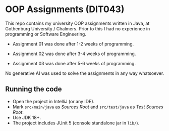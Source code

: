 # OOP Assignments (DIT043)
This repo contains my university OOP assignments written in Java, at Gothenburg University / Chalmers. 
Prior to this I had no experience in programming or Software Engineering.

- Assignment 01 was done after 1-2 weeks of programming.

- Assignment 02 was done after 3-4 weeks of programming.

- Assignment 03 was done after 5-6 weeks of programming.

No generative AI was used to solve the assignments in any way whatsoever.


## Running the code
- Open the project in IntelliJ (or any IDE).
- Mark `src/main/java` as *Sources Root* and `src/test/java` as *Test Sources Root*.
- Use JDK 18+.
- The project includes JUnit 5 (console standalone jar in `lib/`).